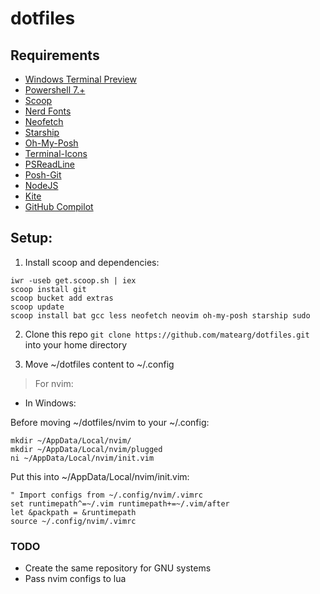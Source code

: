 # dotfiles

## Requirements
* [Windows Terminal Preview](https://github.com/microsoft/terminal)
* [Powershell 7.+](https://docs.microsoft.com/en-us/powershell/scripting/install/installing-powershell-on-windows?view=powershell-7.2)
* [Scoop](https://scoop.sh/)
* [Nerd Fonts](https://www.nerdfonts.com)
* [Neofetch](https://github.com/dylanaraps/neofetch)
* [Starship](https://starship.rs/)
* [Oh-My-Posh](ohmyposh.dev/)
* [Terminal-Icons](https://github.com/devblackops/Terminal-Icons)
* [PSReadLine](https://github.com/PowerShell/PSReadLine)
* [Posh-Git](https://github.com/dahlbyk/posh-git)
* [NodeJS](https://nodejs.org/es/)
* [Kite](https://www.kite.com/)
* [GitHub Compilot](https://copilot.github.com/)

## Setup:
1. Install scoop and dependencies:

```
iwr -useb get.scoop.sh | iex
scoop install git
scoop bucket add extras
scoop update
scoop install bat gcc less neofetch neovim oh-my-posh starship sudo
```

2. Clone this repo `git clone https://github.com/matearg/dotfiles.git` into your home directory

3. Move ~/dotfiles content to ~/.config

> For nvim:

* In Windows:

Before moving ~/dotfiles/nvim to your ~/.config:

```
mkdir ~/AppData/Local/nvim/
mkdir ~/AppData/Local/nvim/plugged
ni ~/AppData/Local/nvim/init.vim
```

Put this into ~/AppData/Local/nvim/init.vim:

```
" Import configs from ~/.config/nvim/.vimrc
set runtimepath^=~/.vim runtimepath+=~/.vim/after
let &packpath = &runtimepath
source ~/.config/nvim/.vimrc
```

### TODO
* Create the same repository for GNU systems
* Pass nvim configs to lua
